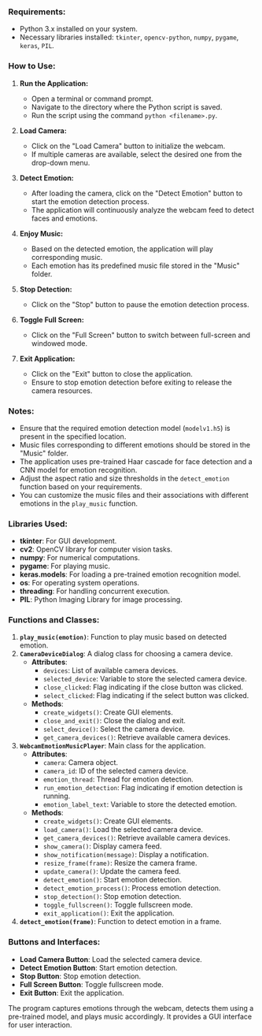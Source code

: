 ### Requirements:
- Python 3.x installed on your system.
- Necessary libraries installed: `tkinter`, `opencv-python`, `numpy`, `pygame`, `keras`, `PIL`.

### How to Use:

1. **Run the Application:**
   - Open a terminal or command prompt.
   - Navigate to the directory where the Python script is saved.
   - Run the script using the command `python <filename>.py`.

2. **Load Camera:**
   - Click on the "Load Camera" button to initialize the webcam.
   - If multiple cameras are available, select the desired one from the drop-down menu.

3. **Detect Emotion:**
   - After loading the camera, click on the "Detect Emotion" button to start the emotion detection process.
   - The application will continuously analyze the webcam feed to detect faces and emotions.

4. **Enjoy Music:**
   - Based on the detected emotion, the application will play corresponding music.
   - Each emotion has its predefined music file stored in the "Music" folder.

5. **Stop Detection:**
   - Click on the "Stop" button to pause the emotion detection process.

6. **Toggle Full Screen:**
   - Click on the "Full Screen" button to switch between full-screen and windowed mode.

7. **Exit Application:**
   - Click on the "Exit" button to close the application.
   - Ensure to stop emotion detection before exiting to release the camera resources.

### Notes:
- Ensure that the required emotion detection model (`modelv1.h5`) is present in the specified location.
- Music files corresponding to different emotions should be stored in the "Music" folder.
- The application uses pre-trained Haar cascade for face detection and a CNN model for emotion recognition.
- Adjust the aspect ratio and size thresholds in the `detect_emotion` function based on your requirements.
- You can customize the music files and their associations with different emotions in the `play_music` function.

### Libraries Used:
- **tkinter**: For GUI development.
- **cv2**: OpenCV library for computer vision tasks.
- **numpy**: For numerical computations.
- **pygame**: For playing music.
- **keras.models**: For loading a pre-trained emotion recognition model.
- **os**: For operating system operations.
- **threading**: For handling concurrent execution.
- **PIL**: Python Imaging Library for image processing.

### Functions and Classes:
1. **`play_music(emotion)`**: Function to play music based on detected emotion.
2. **`CameraDeviceDialog`**: A dialog class for choosing a camera device.
    - **Attributes**:
        - `devices`: List of available camera devices.
        - `selected_device`: Variable to store the selected camera device.
        - `close_clicked`: Flag indicating if the close button was clicked.
        - `select_clicked`: Flag indicating if the select button was clicked.
    - **Methods**:
        - `create_widgets()`: Create GUI elements.
        - `close_and_exit()`: Close the dialog and exit.
        - `select_device()`: Select the camera device.
        - `get_camera_devices()`: Retrieve available camera devices.
3. **`WebcamEmotionMusicPlayer`**: Main class for the application.
    - **Attributes**:
        - `camera`: Camera object.
        - `camera_id`: ID of the selected camera device.
        - `emotion_thread`: Thread for emotion detection.
        - `run_emotion_detection`: Flag indicating if emotion detection is running.
        - `emotion_label_text`: Variable to store the detected emotion.
    - **Methods**:
        - `create_widgets()`: Create GUI elements.
        - `load_camera()`: Load the selected camera device.
        - `get_camera_devices()`: Retrieve available camera devices.
        - `show_camera()`: Display camera feed.
        - `show_notification(message)`: Display a notification.
        - `resize_frame(frame)`: Resize the camera frame.
        - `update_camera()`: Update the camera feed.
        - `detect_emotion()`: Start emotion detection.
        - `detect_emotion_process()`: Process emotion detection.
        - `stop_detection()`: Stop emotion detection.
        - `toggle_fullscreen()`: Toggle fullscreen mode.
        - `exit_application()`: Exit the application.
4. **`detect_emotion(frame)`**: Function to detect emotion in a frame.

### Buttons and Interfaces:
- **Load Camera Button**: Load the selected camera device.
- **Detect Emotion Button**: Start emotion detection.
- **Stop Button**: Stop emotion detection.
- **Full Screen Button**: Toggle fullscreen mode.
- **Exit Button**: Exit the application.

The program captures emotions through the webcam, detects them using a pre-trained model, and plays music accordingly. It provides a GUI interface for user interaction.
